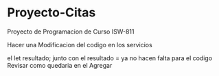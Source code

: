 # Proyecto-Citas
 Proyecto de Programacion de Curso ISW-811

 Hacer una Modificacion del codigo en los servicios

 el let resultado;
 junto con el resultado =
 ya no hacen falta para el codigo
 Revisar como quedaria en el Agregar
